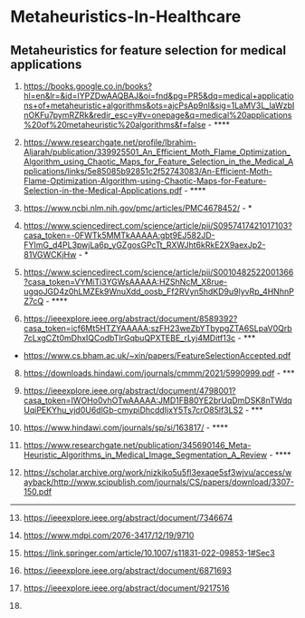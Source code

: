 # Metaheuristics-In-Healthcare
## Metaheuristics for feature selection for medical applications

1. https://books.google.co.in/books?hl=en&lr=&id=IYPZDwAAQBAJ&oi=fnd&pg=PR5&dq=medical+applications+of+metaheuristic+algorithms&ots=ajcPsAp9nI&sig=1LaMV3L_laWzbInOKFu7pymRZRk&redir_esc=y#v=onepage&q=medical%20applications%20of%20metaheuristic%20algorithms&f=false - ****

2. https://www.researchgate.net/profile/Ibrahim-Aljarah/publication/339925501_An_Efficient_Moth_Flame_Optimization_Algorithm_using_Chaotic_Maps_for_Feature_Selection_in_the_Medical_Applications/links/5e85085b92851c2f52743083/An-Efficient-Moth-Flame-Optimization-Algorithm-using-Chaotic-Maps-for-Feature-Selection-in-the-Medical-Applications.pdf - ****

3. https://www.ncbi.nlm.nih.gov/pmc/articles/PMC4678452/ - *

4. https://www.sciencedirect.com/science/article/pii/S0957417421017103?casa_token=-0FWTk5MMTkAAAAA:gbt9EJ582JD-FYImG_d4PL3pwjLa6p_yGZgosGPcTt_RXWJht6kRkE2X9aexJp2-81VGWCKjHw - *

5. https://www.sciencedirect.com/science/article/pii/S0010482522001366?casa_token=VYMiTi3YGWsAAAAA:HZShNcM_X8rue-ugqoJGD4z0hLMZEk9WnuXdd_oosb_Ff2RVyn5hdKD9u9lyvRp_4HNhnPZ7cQ - ****

6. https://ieeexplore.ieee.org/abstract/document/8589392?casa_token=icf6Mt5HTZYAAAAA:szFH23weZbYTbypgZTA6SLpaV0Qrb7cLxgCZt0mDhxIQCodbTIrGqbuQPXTEBE_rLyj4MDitf13c - ***

  - https://www.cs.bham.ac.uk/~xin/papers/FeatureSelectionAccepted.pdf

8. https://downloads.hindawi.com/journals/cmmm/2021/5990999.pdf - ***

9. https://ieeexplore.ieee.org/abstract/document/4798001?casa_token=IWOHo0vhOTwAAAAA:JMD1FB80YE2brUqDmDSK8nTWdqUqiPEKYhu_vjd0U6dlGb-cmypiDhcddIjxY5Ts7crO85lf3LS2 - ***

10. https://www.hindawi.com/journals/sp/si/163817/ - ****

11. https://www.researchgate.net/publication/345690146_Meta-Heuristic_Algorithms_in_Medical_Image_Segmentation_A_Review - ****

12. https://scholar.archive.org/work/nizkiko5u5fl3exaqe5sf3wjvu/access/wayback/http://www.scipublish.com/journals/CS/papers/download/3307-150.pdf

*********************************************************************************************************************************************************************************************
13. https://ieeexplore.ieee.org/abstract/document/7346674

14. https://www.mdpi.com/2076-3417/12/19/9710

15. https://link.springer.com/article/10.1007/s11831-022-09853-1#Sec3

16. https://ieeexplore.ieee.org/abstract/document/6871693

17. https://ieeexplore.ieee.org/abstract/document/9217516

18. 
